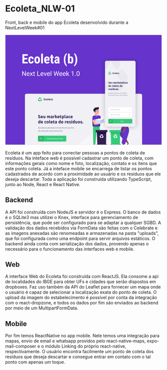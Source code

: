 # Ecoleta_NLW-01
Front, back e mobile do app Ecoleta desenvolvido durante a NextLevelWeek#01
<p align="center">
  <img src="./media/ecoleta.png">
</p>

Ecoleta é um app feito para conectar pessoas a pontos de coleta de resíduos. Na inteface web é possível cadastrar um ponto de coleta, com informações gerais como nome e foto, localização, contato e os itens que este ponto coleta. Já a inteface mobile se encarrega de listar os pontos cadastrados de acordo com a proximidade ao usuário e os resíduos que ele deseja descartar. Toda a aplicação foi construída utilizando TypeScript, junto ao Node, React e React Native.

## Backend
A API foi construída com NodeJS e servidor é o Express. O banco de dados é o SQLite3 mas utilizei o Knex, interface para gerenciamento de persistência, que pode ser configurado para se adaptar a qualquer SGBD. A validação dos dados recebidos via FormData são feitas com o Celebrate e as imagens anexadas são renomeadas e armazenadas na pasta "uploads", que foi configurada como uma endpoint para servir arquivos estáticos. O backend ainda conta com serialização dos dados, provendo apenas o necessário para o funcionamento das interfaces web e mobile.

## Web
A interface Web do Ecoleta foi construída com ReactJS. Ela consome a api de localidades do IBGE para obter UFs e cidades que serão dispostos em dropboxes. Faz uso também da API do Leaflet para fornecer um mapa onde o usuário é capaz de selecionar a localização exata do ponto de coleta. O upload da imagem do estabelecimento é possível por conta da integração com o react-dropzone, e todos os dados por fim são enviados ao backend por meio de um MultipartFormData.

## Mobile
Por fim temos ReactNative no app mobile. Nele temos uma integração para mapas, envio de email e whatsapp providos pelo react-native-maps, expo-mail-composer e o módulo Linking do próprio react-native, respectivamente. O usuário encontra facilmente um ponto de coleta dos resíduos que deseja descartar e consegue entrar em contato com o tal ponto com apenas um toque.
